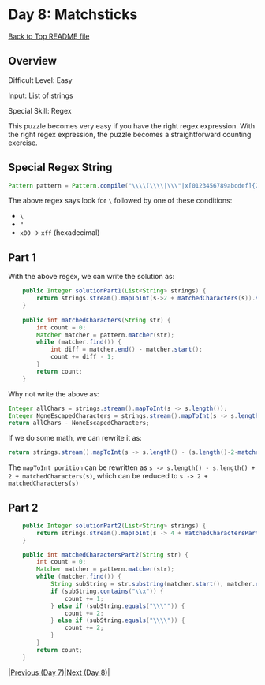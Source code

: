 # Day 8: Matchsticks

[Back to Top README file](../../../README.md)
## Overview
Difficult Level: Easy

Input: List of strings

Special Skill:  Regex

This puzzle becomes very easy if you have the right regex expression. With the 
right regex expression, the puzzle becomes a straightforward counting exercise.

## Special Regex String

```java
Pattern pattern = Pattern.compile("\\\\(\\\\|\\\"|x[0123456789abcdef]{2})");
```

The above regex says look for `\` followed by one of these conditions:
* `\`
* `"`
* `x00` -> `xff` (hexadecimal)

## Part 1
With the above regex, we can write the solution as:

```java
    public Integer solutionPart1(List<String> strings) {
        return strings.stream().mapToInt(s->2 + matchedCharacters(s)).sum();
    }
    
    public int matchedCharacters(String str) {
        int count = 0;
        Matcher matcher = pattern.matcher(str);
        while (matcher.find()) {
            int diff = matcher.end() - matcher.start();
            count += diff - 1;
        }
        return count;
    }

```

Why not write the above as:

```java
Integer allChars = strings.stream().mapToInt(s -> s.length());
Integer NoneEscapedCharacters = strings.stream().mapToInt(s -> s.length()-2-matchedCharacters(s)).sum();
return allChars - NoneEscapedCharacters;
```

If we do some math, we can rewrite it as:
```java
return strings.stream().mapToInt(s -> s.length() - (s.length()-2-matchedCharacters(s))).sum();
```

The `mapToInt porition` can be rewritten as `s -> s.length() - s.length() + 2 + matchedCharacters(s)`,
which can be reduced to `s -> 2 + matchedCharacters(s)`

## Part 2
```java
    public Integer solutionPart2(List<String> strings) {
        return strings.stream().mapToInt(s -> 4 + matchedCharactersPart2(s)).sum();
    }

    public int matchedCharactersPart2(String str) {
        int count = 0;
        Matcher matcher = pattern.matcher(str);
        while (matcher.find()) {
            String subString = str.substring(matcher.start(), matcher.end());
            if (subString.contains("\\x")) {
                count += 1;
            } else if (subString.equals("\\\"")) {
                count += 2;
            } else if (subString.equals("\\\\")) {
                count += 2;
            }
        }
        return count;
    }

```

|[Previous (Day 7)](../day07/README.md)|[Next (Day 8)](../day09/README.md)|